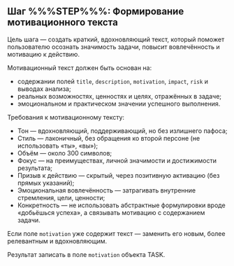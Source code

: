 
## Шаг %%%STEP%%%: Формирование мотивационного текста

Цель шага — создать краткий, вдохновляющий текст, который поможет пользователю осознать значимость задачи, повысит вовлечённость и мотивацию к действию.

Мотивационный текст должен быть основан на:
- содержании полей `title`, `description`, `motivation`, `impact`, `risk` и выводах анализа;
- реальных возможностях, ценностях и целях, отражённых в задаче;
- эмоциональном и практическом значении успешного выполнения.

Требования к мотивационному тексту:
- Тон — вдохновляющий, поддерживающий, но без излишнего пафоса;
- Стиль — лаконичный, без обращения ко второй персоне (не использовать «ты», «вы»);
- Объём — около 300 символов;
- Фокус — на преимуществах, личной значимости и достижимости результата;
- Призыв к действию — скрытый, через позитивную активацию (без прямых указаний);
- Эмоциональная вовлечённость — затрагивать внутренние стремления, цели, ценности;
- Конкретность — не использовать абстрактные формулировки вроде «добьёшься успеха», а связывать мотивацию с содержанием задачи.

Если поле `motivation` уже содержит текст — заменить его новым, более релевантным и вдохновляющим.

Результат записать в поле `motivation` объекта TASK.

